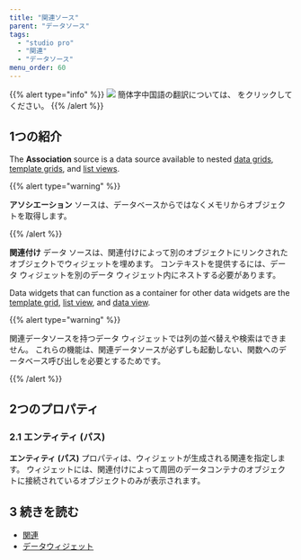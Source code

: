 ```yaml
---
title: "関連ソース"
parent: "データソース"
tags:
  - "studio pro"
  - "関連"
  - "データソース"
menu_order: 60
---
```


{{% alert type="info" %}}
<img src="attachments/chinese-translation/china.png" style="display: inline-block; margin: 0" /> 簡体字中国語の翻訳については、 [<unk> <unk> <unk>](https://cdn.mendix.tencent-cloud.com/documentation/refguide8/association-source.pdf) をクリックしてください。
{{% /alert %}}

## 1つの紹介

The **Association** source is a data source available to nested [data grids](data-grid), [template grids](template-grid), and [list views](list-view).

{{% alert type="warning" %}}

**アソシエーション** ソースは、データベースからではなくメモリからオブジェクトを取得します。

{{% /alert %}}

**関連付け** データ ソースは、関連付けによって別のオブジェクトにリンクされたオブジェクトでウィジェットを埋めます。 コンテキストを提供するには、データ ウィジェットを別のデータ ウィジェット内にネストする必要があります。

Data widgets that can function as a container for other data widgets are the [template grid](template-grid), [list view](list-view), and [data view](data-view).

{{% alert type="warning" %}}

関連データソースを持つデータ ウィジェットでは列の並べ替えや検索はできません。 これらの機能は、関連データソースが必ずしも起動しない、関数へのデータベース呼び出しを必要とするためです。

{{% /alert %}}

## 2つのプロパティ

### 2.1 エンティティ (パス)

**エンティティ (パス)** プロパティは、ウィジェットが生成される関連を指定します。 ウィジェットには、関連付けによって周囲のデータコンテナのオブジェクトに接続されているオブジェクトのみが表示されます。

## 3 続きを読む

* [関連](関連)
* [データウィジェット](data-widgets)